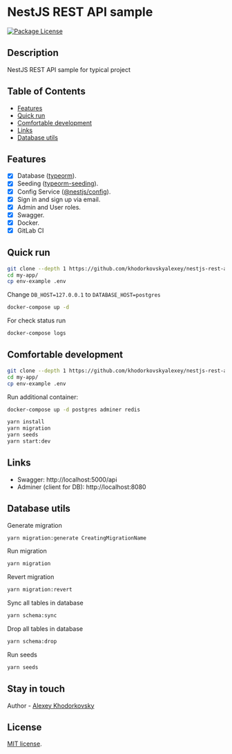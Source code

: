 # NestJS REST API sample
<a href="https://www.npmjs.com/~nestjscore" target="_blank"><img src="https://img.shields.io/npm/l/@nestjs/core.svg" alt="Package License" /></a>

## Description

NestJS REST API sample for typical project

## Table of Contents

- [Features](#features)
- [Quick run](#quick-run)
- [Comfortable development](#comfortable-development)
- [Links](#links)
- [Database utils](#database-utils)

## Features

- [x] Database ([typeorm](https://www.npmjs.com/package/typeorm)).
- [x] Seeding ([typeorm-seeding](https://www.npmjs.com/package/typeorm-seeding)).
- [x] Config Service ([@nestjs/config](https://www.npmjs.com/package/@nestjs/config)).
- [x] Sign in and sign up via email.
- [x] Admin and User roles.
- [x] Swagger.
- [x] Docker.
- [x] GitLab CI

## Quick run

```bash
git clone --depth 1 https://github.com/khodorkovskyalexey/nestjs-rest-api-sample.git my-app
cd my-app/
cp env-example .env
```

Change `DB_HOST=127.0.0.1` to `DATABASE_HOST=postgres`

```bash
docker-compose up -d
```

For check status run

```bash
docker-compose logs
```

## Comfortable development

```bash
git clone --depth 1 https://github.com/khodorkovskyalexey/nestjs-rest-api-sample.git my-app
cd my-app/
cp env-example .env
```

Run additional container:

```bash
docker-compose up -d postgres adminer redis
```

```bash
yarn install
yarn migration
yarn seeds
yarn start:dev
```

## Links

- Swagger: http://localhost:5000/api
- Adminer (client for DB): http://localhost:8080

## Database utils

Generate migration

```bash
yarn migration:generate CreatingMigrationName
```

Run migration

```bash
yarn migration
```

Revert migration

```bash
yarn migration:revert
```

Sync all tables in database

```bash
yarn schema:sync
```

Drop all tables in database

```bash
yarn schema:drop
```

Run seeds

```bash
yarn seeds
```

## Stay in touch

Author - [Alexey Khodorkovsky](https://github.com/khodorkovskyalexey)

## License

[MIT license](LICENSE).